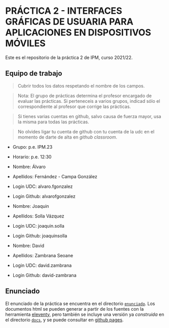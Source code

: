 # PRÁCTICA 2 - INTERFACES GRÁFICAS DE USUARIA PARA APLICACIONES EN DISPOSITIVOS MÓVILES

Este es el repositorio de la práctica 2 de IPM, curso 2021/22.


## Equipo de trabajo

  > Cubrir todos los datos respetando el nombre de los campos.

  > Nota: El grupo de prácticas determina el profesor encargado de
  > evaluar las prácticas. Si perteneceis a varios grupos, indicad
  > sólo el correspondiente al profesor que corrige las prácticas.
  
  > Si tienes varias cuentas en github, salvo causa de fuerza mayor,
  > usa la misma para todas las prácticas.
  
  > No olvides ligar tu cuenta de github con tu cuenta de la udc en el
  > momento de darte de alta en _github classroom_.
  
  
  * Grupo: p.e. IPM.23
  * Horario: p.e. 12:30
  
  * Nombre: Álvaro
  * Apellidos: Fernández - Campa González
  * Login UDC: alvaro.fgonzalez 
  * Login Github: alvarofgonzalez
  
  * Nombre: Joaquin 
  * Apellidos: Solla Vázquez
  * Login UDC: joaquin.solla
  * Login Github: joaquinsolla

  * Nombre: David
  * Apellidos: Zambrana Seoane
  * Login UDC: david.zambrana
  * Login Github: david-zambrana


## Enunciado

El enunciado de la práctica se encuentra en el directorio
[`enunciado`](enunciado/). Los documentos html se pueden generar a
partir de los fuentes con la herramienta
[eleventy](https://www.11ty.dev/), pero también se incluye una versión
ya _construida_ en el directorio [`docs`](docs/index.html), y se puede consultar
en [github pages](https://ipm-fic.github.io/assignment-2021122-02/).
